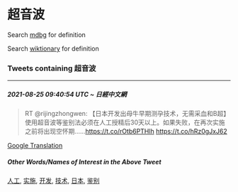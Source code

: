 # 超音波

Search [mdbg](https://www.mdbg.net/chinese/dictionary?page=worddict&wdrst=0&wdqb=超音波) for definition

Search [wiktionary](https://en.wiktionary.org/wiki/超音波) for definition

### Tweets containing 超音波

___
##### 2021-08-25 09:40:54 UTC ~ 日經中文網
> RT @rijingzhongwen: 【日本开发出母牛早期测孕技术，无需采血和B超】使用超音波等鉴别法必须在人工授精后30天以上。如果失败，在再次实施之前将出现空怀期……https://t.co/rOtb6PTHlh https://t.co/hRz0gJxJ62

[Google Translation](https://translate.google.com/?hi=en&tab=TT&sl=zh-CN&tl=en&op=translate&text=RT+%40rijingzhongwen%3A+%E3%80%90%E6%97%A5%E6%9C%AC%E5%BC%80%E5%8F%91%E5%87%BA%E6%AF%8D%E7%89%9B%E6%97%A9%E6%9C%9F%E6%B5%8B%E5%AD%95%E6%8A%80%E6%9C%AF%EF%BC%8C%E6%97%A0%E9%9C%80%E9%87%87%E8%A1%80%E5%92%8CB%E8%B6%85%E3%80%91%E4%BD%BF%E7%94%A8%E8%B6%85%E9%9F%B3%E6%B3%A2%E7%AD%89%E9%89%B4%E5%88%AB%E6%B3%95%E5%BF%85%E9%A1%BB%E5%9C%A8%E4%BA%BA%E5%B7%A5%E6%8E%88%E7%B2%BE%E5%90%8E30%E5%A4%A9%E4%BB%A5%E4%B8%8A%E3%80%82%E5%A6%82%E6%9E%9C%E5%A4%B1%E8%B4%A5%EF%BC%8C%E5%9C%A8%E5%86%8D%E6%AC%A1%E5%AE%9E%E6%96%BD%E4%B9%8B%E5%89%8D%E5%B0%86%E5%87%BA%E7%8E%B0%E7%A9%BA%E6%80%80%E6%9C%9F%E2%80%A6%E2%80%A6https%3A%2F%2Ft.co%2FrOtb6PTHlh+https%3A%2F%2Ft.co%2FhRz0gJxJ62)
##### Other Words/Names of Interest in the Above Tweet
[人工](人工.md), [实施](实施.md), [开发](开发.md), [技术](技术.md), [日本](日本.md), [鉴别](鉴别.md)
